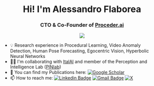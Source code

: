 
<h1 align="center"> Hi! I'm Alessandro Flaborea</h1>
<h3 align="center"> CTO & Co-Founder of <a href="https://www.proceder.ai" >Proceder.ai</a></h3>

<p align="center">
<a href="https://github.com/aleflabo" >
    <img src="https://github-stats-alpha.vercel.app/api?username=aleflabo&cc=22272e&tc=37BCF6&ic=fff&bc=0000">
</a>
</p>


- 💡 Research experience in Procedural Learning, Video Anomaly Detection, Human Pose Forecasting, Egocentric Vision, Hyperbolic Neural Networks
- 🧑‍💻 I'm collaborating with [ItalAI](https://italailabs.com/) and member of the Perception and Intelligence Lab ([PINlab](https://www.pinlab.org)) 
- 📖 You can find my Publications here: [![Google Scholar](https://img.shields.io/badge/Google%20Scholar-4285F4.svg?style=flat-square&logo=Google-Scholar&logoColor=white&link=)](https://scholar.google.com/citations?user=HHDHIVoAAAAJ&hl=it&authuser=1)
- 📫 How to reach me: [![Linkedin Badge](https://img.shields.io/badge/-LinkedIn-blue?style=flat-square&logo=Linkedin&logoColor=white&link=)](https://www.linkedin.com/in/alessandro-flaborea/) 
 [![Gmail Badge](https://img.shields.io/badge/-Gmail-c14438?style=flat-square&logo=Gmail&logoColor=white&link=mailto:flaborea.alessandro.com)](mailto:flaborea.alessandro@gmail.com) [![X](https://img.shields.io/badge/X-%23000000.svg?style=flat-square&logo=X&logoColor=white&link=)](https://twitter.com/AlessandroFlabo)

